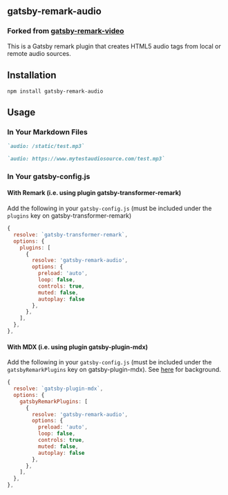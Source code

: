 ## gatsby-remark-audio


### Forked from [gatsby-remark-video](https://github.com/rehat101/gatsby-remark-video)

This is a Gatsby remark plugin that creates HTML5 audio tags from local or remote audio sources.

## Installation

```
npm install gatsby-remark-audio
```

## Usage

### In Your Markdown Files

```markdown
`audio: /static/test.mp3`

`audio: https://www.mytestaudiosource.com/test.mp3`
```

### In Your gatsby-config.js

#### With Remark (i.e. using plugin gatsby-transformer-remark)
Add the following in your `gatsby-config.js` (must be included under the `plugins` key on gatsby-transformer-remark)
```javascript
{
  resolve: `gatsby-transformer-remark`,
  options: {
    plugins: [
      {
        resolve: 'gatsby-remark-audio',
        options: {
          preload: 'auto',
          loop: false,
          controls: true,
          muted: false,
          autoplay: false
        },
      },
    ],
  },
},
```

#### With MDX (i.e. using plugin gatsby-plugin-mdx)
Add the following in your `gatsby-config.js` (must be included under the `gatsbyRemarkPlugins` key on gatsby-plugin-mdx). See [here](https://mdxjs.com/advanced/plugins) for background.
```javascript
{
  resolve: `gatsby-plugin-mdx`,
  options: {
    gatsbyRemarkPlugins: [
      {
        resolve: 'gatsby-remark-audio',
        options: {
          preload: 'auto',
          loop: false,
          controls: true,
          muted: false,
          autoplay: false
        },
      },
    ],
  },
},
```